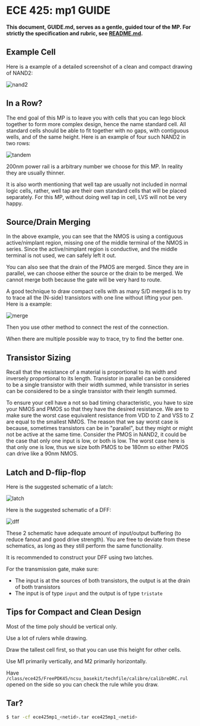# ECE 425: mp1 GUIDE

**This document, GUIDE.md, serves as a gentle, guided tour of the MP. For strictly the specification and rubric, see [README.md](./README.md).**

## Example Cell

Here is a example of a detailed screenshot of a clean and compact drawing of NAND2:

![nand2](./docs/images/nand2.png)

## In a Row?

The end goal of this MP is to leave you with cells that you can lego block together to form more complex design,
hence the name standard cell. All standard cells should be able to fit together with no gaps,
with contiguous wells, and of the same height. Here is an example of four such NAND2 in two rows:

![tandem](./docs/images/tandem.png)

200nm power rail is a arbitrary number we choose for this MP. In reality they are usually thinner.

It is also worth mentioning that well tap are usually not included in normal logic cells,
rather, well tap are their own standard cells that will be placed separately.
For this MP, without doing well tap in cell, LVS will not be very happy.

## Source/Drain Merging

In the above example, you can see that the NMOS is using a contiguous active/nimplant region,
missing one of the middle terminal of the NMOS in series. Since the active/nimplant region is conductive,
and the middle terminal is not used, we can safely left it out.

You can also see that the drain of the PMOS are merged. Since they are in parallel,
we can choose either the source or the drain to be merged.
We cannot merge both because the gate will be very hard to route.

A good technique to draw compact cells with as many S/D merged is to try to trace all the (N-side)
transistors with one line without lifting your pen. Here is a example:

![merge](./docs/images/merge.png)

Then you use other method to connect the rest of the connection.

When there are multiple possible way to trace, try to find the better one.

## Transistor Sizing

Recall that the resistance of a material is proportional to its width and inversely proportional to its length.
Transistor in parallel can be considered to be a single transistor with their width summed,
while transistor in series can be considered to be a single transistor with their length summed.

To ensure your cell have a not so bad timing characteristic,
you have to size your NMOS and PMOS so that they have the desired resistance.
We are to make sure the worst case equivalent resistance from VDD to Z and VSS to Z are equal to the smallest NMOS.
The reason that we say worst case is because, sometimes transistors can be in "parallel",
but they might or might not be active at the same time. Consider the PMOS in NAND2,
it could be the case that only one input is low, or both is low.
The worst case here is that only one is low, thus we size both PMOS to be 180nm
so either PMOS can drive like a 90nm NMOS.

## Latch and D-flip-flop

Here is the suggested schematic of a latch:

![latch](./docs/images/latch.svg)

Here is the suggested schematic of a DFF:

![dff](./docs/images/dff.svg)

These 2 schematic have adequate amount of input/output buffering (to reduce fanout and good drive strength).
You are free to deviate from these schematics, as long as they still perform the same functionality.

It is recommended to construct your DFF using two latches.

For the transmission gate, make sure:
- The input is at the sources of both transistors, the output is at the drain of both transistors
- The input is of type `input` and the output is of type `tristate`

## Tips for Compact and Clean Design

Most of the time poly should be vertical only.

Use a lot of rulers while drawing.

Draw the tallest cell first, so that you can use this height for other cells.

Use M1 primarily vertically, and M2 primarily horizontally.

Have `/class/ece425/FreePDK45/ncsu_basekit/techfile/calibre/calibreDRC.rul`
opened on the side so you can check the rule while you draw.


## Tar?
```bash
$ tar -cf ece425mp1_<netid>.tar ece425mp1_<netid>
```
